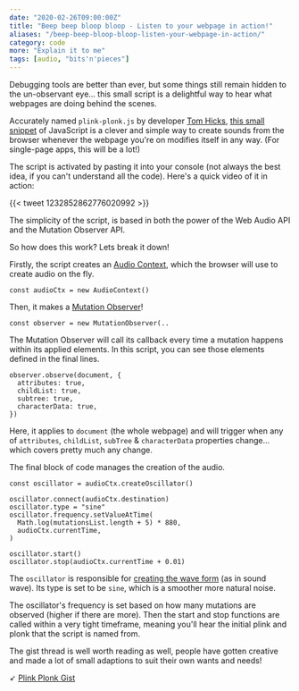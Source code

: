 ```yaml
---
date: "2020-02-26T09:00:00Z"
title: "Beep beep bloop bloop - Listen to your webpage in action!"
aliases: "/beep-beep-bloop-bloop-listen-your-webpage-in-action/"
category: code
more: "Explain it to me"
tags: [audio, "bits'n'pieces"]
---
```


Debugging tools are better than ever, but some things still remain hidden to the un-observant eye... this small script is a delightful way to hear what webpages are doing behind the scenes.

Accurately named `plink-plonk.js` by developer [Tom Hicks](http://tomhicks.github.io), [this small snippet](https://gist.github.com/tomhicks/6cb5e827723c4eaef638bf9f7686d2d8) of JavaScript is a clever and simple way to create sounds from the browser whenever the webpage you're on modifies itself in any way. (For single-page apps, this will be a lot!)

The script is activated by pasting it into your console (not always the best idea, if you can't understand all the code). Here's a quick video of it in action:

{{< tweet 1232852862776020992 >}}

The simplicity of the script, is based in both the power of the Web Audio API and the Mutation Observer API.

So how does this work? Lets break it down!

<!--more-->

Firstly, the script creates an [Audio Context](https://developer.mozilla.org/en-US/docs/Web/API/Web_Audio_API), which the browser will use to create audio on the fly.

```
const audioCtx = new AudioContext()
```

Then, it makes a [Mutation Observer](https://developer.mozilla.org/en-US/docs/Web/API/MutationObserver)!

```
const observer = new MutationObserver(..
```

The Mutation Observer will call its callback every time a mutation happens within its applied elements. In this script, you can see those elements defined in the final lines.

```
observer.observe(document, {
  attributes: true,
  childList: true,
  subtree: true,
  characterData: true,
}) 
```

Here, it applies to `document` (the whole webpage) and will trigger when any of `attributes`, `childList`, `subTree` & `characterData` properties change... which covers pretty much any change.

The final block of code manages the creation of the audio.

```
const oscillator = audioCtx.createOscillator()

oscillator.connect(audioCtx.destination)
oscillator.type = "sine"
oscillator.frequency.setValueAtTime(
  Math.log(mutationsList.length + 5) * 880,
  audioCtx.currentTime,
)

oscillator.start()
oscillator.stop(audioCtx.currentTime + 0.01)
```

The `oscillator` is responsible for [creating the wave form](https://developer.mozilla.org/en-US/docs/Web/API/OscillatorNode) (as in sound wave). Its type is set to be `sine`, which is a smoother more natural noise.

The oscillator's frequency is set based on how many mutations are observed (higher if there are more). Then the start and stop functions are called within a very tight timeframe, meaning you'll hear the initial plink and plonk that the script is named from.

The gist thread is well worth reading as well, people have gotten creative and made a lot of small adaptions to suit their own wants and needs!

➶ [Plink Plonk Gist](https://gist.github.com/tomhicks/6cb5e827723c4eaef638bf9f7686d2d8)